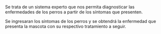 Se trata de un sistema experto que nos permita diagnosticar las enfermedades de los perros a partir de los síntomas que presenten.

Se ingresaran los síntomas de los perros y se obtendrá la enfermedad que presenta la mascota  con su respectivo tratamiento a seguir.